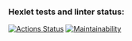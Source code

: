 ### Hexlet tests and linter status:

[![Actions Status](https://github.com/AdelVa/frontend-project-44/actions/workflows/hexlet-check.yml/badge.svg)](https://github.com/AdelVa/frontend-project-44/actions)
[![Maintainability](https://api.codeclimate.com/v1/badges/4f3f9b23b93f5c5015d2/maintainability)](https://codeclimate.com/github/AdelVa/frontend-project-44/maintainability)
